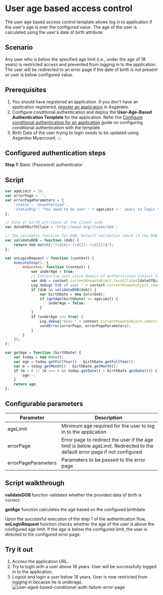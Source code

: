 # User age based access control

The user age based access control template allows log in to application if the user's age is over the
configured value. The age of the user is calculated using the user's date of birth attribute.

## Scenario

Any user who is below the specified age limit (i.e., under the age of 18 years) is restricted access and prevented from
logging in to the application. The user will be redirected to an error page if the date of birth is not present or user
is below configured value.

## Prerequisites
1. You should have registered an application. If you don't have an application registered, <a href ="/guides/applications/web-app/oidc/register-app">register an application</a> in Asgardeo.
2. Configure conditional authentication and deploy the **User-Age-Based Authentication Template** for the application.
   Refer the <a href="/guides/conditional-auth/configure-conditional-auth/">Configure conditional authentication for an application</a> guide on
   configuring conditional authentication with the template.
3. Birth Date of the user trying to login needs to be updated using Asgardeo Myaccount.
:::

## Configured authentication steps

**Step 1:** Basic (Password) authenticator

## Script

```js
var ageLimit = 18;
var errorPage = '';
var errorPageParameters = {
    'status': 'Unauthorized',
    'statusMsg': 'You need to be over ' + ageLimit + ' years to login to this application.'
};

// Date of birth attribute at the client side
var dateOfBirthClaim = 'http://wso2.org/claims/dob';

// The validator function for DOB. Default validation check if the DOB is in YYYY-MM-dd format
var validateDOB = function (dob) {
    return dob.match(/^(\d{4})-(\d{2})-(\d{2})$/);
};

var onLoginRequest = function (context) {
    executeStep(1, {
        onSuccess: function (context) {
            var underAge = true;
            // Extracting user store domain of authenticated subject from the first step
            var dob = context.currentKnownSubject.localClaims[dateOfBirthClaim];
            Log.debug('DOB of user ' + context.currentKnownSubject.identifier + ' is : ' + dob);
            if (dob && validateDOB(dob)) {
                var birthDate = new Date(dob);
                if (getAge(birthDate) >= ageLimit) {
                    underAge = false;
                }
            }
            if (underAge === true) {
                Log.debug('User ' + context.currentKnownSubject.identifier + ' is under aged. Hence denied to login.');
                sendError(errorPage, errorPageParameters);
            }
        }
    });
};

var getAge = function (birthDate) {
    var today = new Date();
    var age = today.getFullYear() - birthDate.getFullYear();
    var m = today.getMonth() - birthDate.getMonth();
    if (m < 0 || (m === 0 && today.getDate() < birthDate.getDate())) {
        age--;
    }
    return age;
};
```

## Configurable parameters

<table>
   <thead>
      <tr>
         <th>Parameter</th>
         <th>Description</th>
      </tr>
   </thead>
   <tbody>
      <tr>
         <td>ageLimit</td>
         <td>Minimum age required for the user to log in to the application</td>
      </tr>
      <tr>
         <td>errorPage</td>
         <td>Error page to redirect the user if the age limit is below ageLimit. Redirected to the default error page if not configured</td>
      </tr>
      <tr>
         <td>errorPageParameters</td>
         <td>Parameters to be passed to the error page</td>
      </tr>
   </tbody>
</table>

## Script walkthrough

**validateDOB** function validates whether the provided data of birth is correct.

**getAge** function calculates the age based on the configured birthdate.

Upon the successful execution of the step 1 of the authentication flow, **onLoginRequest** function checks whether the
age of the user is above the configured age limit. If the age is below the configured limit, the user is directed to the
configured error page.

## Try it out

1. Access the application URL.
2. Try to login with a user above 18 years. User will be successfully logged in to the application.
3. Logout and login a user below 18 years. User is now restricted from logging in because he is underage.
    <img :src="$withBase('/assets/img/guides/conditional-auth/user-aged-based-conditional-auth-failure.png')" alt="user-aged-based-conditional-auth-failure-error-page">
